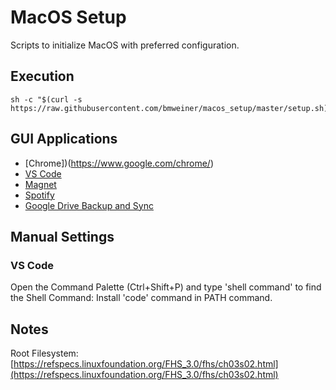 # MacOS Setup
Scripts to initialize MacOS with preferred configuration.


## Execution
    sh -c "$(curl -s https://raw.githubusercontent.com/bmweiner/macos_setup/master/setup.sh)"


## GUI Applications

 * [Chrome])(https://www.google.com/chrome/)
 * [VS Code](https://code.visualstudio.com/)
 * [Magnet](https://apps.apple.com/us/app/magnet/id441258766?mt=12)
 * [Spotify](https://www.spotify.com/us/download/mac/)
 * [Google Drive Backup and Sync](https://www.google.com/intl/en-GB_ALL/drive/download/backup-and-sync/)

## Manual Settings

### VS Code
Open the Command Palette (Ctrl+Shift+P) and type 'shell command' to find the Shell Command: Install 'code' command in PATH command.

## Notes
Root Filesystem: [https://refspecs.linuxfoundation.org/FHS_3.0/fhs/ch03s02.html](https://refspecs.linuxfoundation.org/FHS_3.0/fhs/ch03s02.html)
